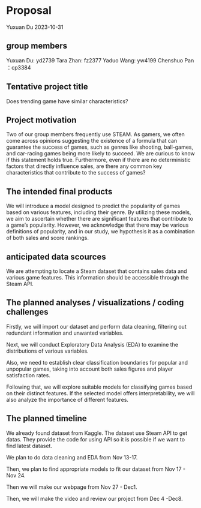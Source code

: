 Proposal
================
Yuxuan Du
2023-10-31

## group members

Yuxuan Du: yd2739 Tara Zhan: fz2377 Yaduo Wang: yw4199 Chenshuo Pan
：cp3384

## Tentative project title

Does trending game have similar characteristics?

## Project motivation

Two of our group members frequently use STEAM. As gamers, we often come
across opinions suggesting the existence of a formula that can guarantee
the success of games, such as genres like shooting, ball-games, and
car-racing games being more likely to succeed. We are curious to know if
this statement holds true. Furthermore, even if there are no
deterministic factors that directly influence sales, are there any
common key characteristics that contribute to the success of games?

## The intended final products

We will introduce a model designed to predict the popularity of games
based on various features, including their genre. By utilizing these
models, we aim to ascertain whether there are significant features that
contribute to a game’s popularity. However, we acknowledge that there
may be various definitions of popularity, and in our study, we
hypothesis it as a combination of both sales and score rankings.

## anticipated data scources

We are attempting to locate a Steam dataset that contains sales data and
various game features. This information should be accessible through the
Steam API.

## The planned analyses / visualizations / coding challenges

Firstly, we will import our dataset and perform data cleaning, filtering
out redundant information and unwanted variables.

Next, we will conduct Exploratory Data Analysis (EDA) to examine the
distributions of various variables.

Also, we need to establish clear classification boundaries for popular
and unpopular games, taking into account both sales figures and player
satisfaction rates.

Following that, we will explore suitable models for classifying games
based on their distinct features. If the selected model offers
interpretability, we will also analyze the importance of different
features.

## The planned timeline

We already found dataset from Kaggle. The dataset use Steam API to get
datas. They provide the code for using API so it is possible if we want
to find latest dataset.

We plan to do data cleaning and EDA from Nov 13-17.

Then, we plan to find appropriate models to fit our dataset from Nov
17 - Nov 24.

Then we will make our webpage from Nov 27 - Dec1.

Then, we will make the video and review our project from Dec 4 -Dec8.
